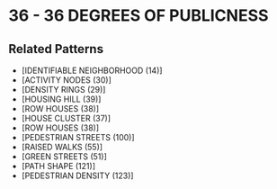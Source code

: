 # 36 - 36 DEGREES OF PUBLICNESS

## Related Patterns

- [IDENTIFlABLE NEIGHBORHOOD (14)]
- [ACTIVITY NODES (30)]
- [DENSITY RINGS (29)]
- [HOUSING HILL (39)]
- [ROW HOUSES (38)]
- [HOUSE CLUSTER (37)]
- [ROW HOUSES (38)]
- [PEDESTRIAN STREETS (100)]
- [RAlSED WALKS (55)]
- [GREEN STREETS (51)]
- [PATH SHAPE (121)]
- [PEDESTRIAN DENSITY (123)]
